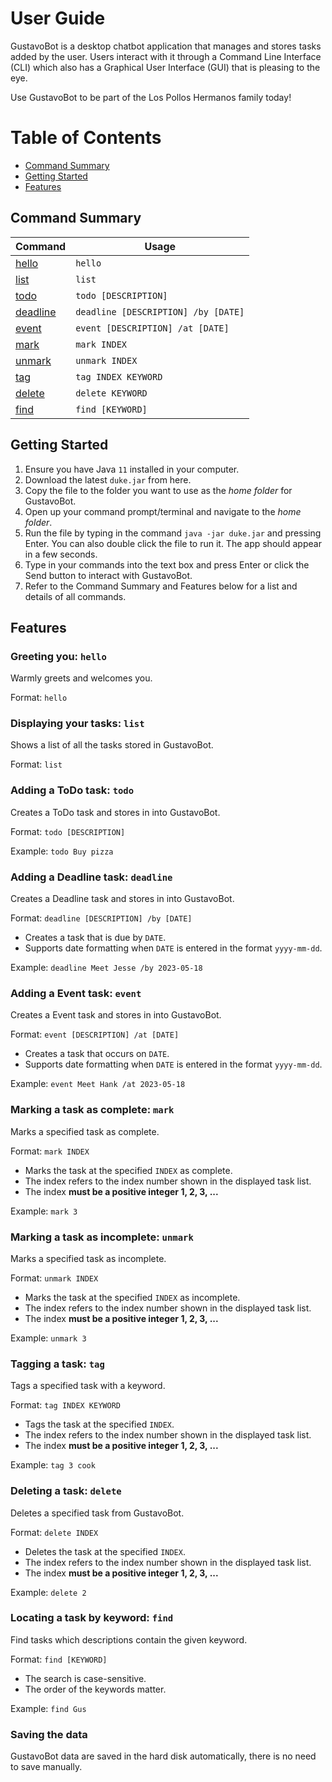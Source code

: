 # User Guide

GustavoBot is a desktop chatbot application that
manages and stores tasks added by the user. Users
interact with it through a Command Line Interface
(CLI) which also has a Graphical User Interface 
(GUI) that is pleasing to the eye.

Use GustavoBot to be part of the Los Pollos Hermanos
family today!

# Table of Contents

- [Command Summary](#command-summary)
- [Getting Started](#getting-started)
- [Features](#features)

## Command Summary

| Command                                        | Usage                               |
|------------------------------------------------|-------------------------------------|
| [hello](#greeting-you-hello)                   | `hello`                             |
| [list](#displaying-your-tasks-list)            | `list`                              |
| [todo](#adding-a-todo-task-todo)               | `todo [DESCRIPTION]`                |
| [deadline](#adding-a-deadline-task-deadline)   | `deadline [DESCRIPTION] /by [DATE]` |
| [event](#adding-a-event-task-event)            | `event [DESCRIPTION] /at [DATE]`    |
| [mark](#marking-a-task-as-complete-mark)       | `mark INDEX`                        |
| [unmark](#marking-a-task-as-incomplete-unmark) | `unmark INDEX`                      |
| [tag](#tagging-a-task-tag)                     | `tag INDEX KEYWORD`                 |
| [delete](#deleting-a-task-delete)              | `delete KEYWORD`                    |
| [find](#locating-a-task-by-keyword-find)       | `find [KEYWORD]`                    |

## Getting Started

1. Ensure you have Java `11` installed in your computer.
2. Download the latest `duke.jar` from here.
3. Copy the file to the folder you want to use as the _home folder_ for GustavoBot.
4. Open up your command prompt/terminal and navigate to the _home folder_.
5. Run the file by typing in the command `java -jar duke.jar` and pressing Enter. You can also double click the file to run it. The app should appear in a few seconds.
6. Type in your commands into the text box and press Enter or click the Send button to interact with GustavoBot.
7. Refer to the Command Summary and Features below for a list and details of all commands.

## Features 

### Greeting you: `hello`

Warmly greets and welcomes you.

Format: `hello`

### Displaying your tasks: `list`

Shows a list of all the tasks stored in GustavoBot.

Format: `list`

### Adding a ToDo task: `todo`

Creates a ToDo task and stores in into GustavoBot.

Format: `todo [DESCRIPTION]`

Example: `todo Buy pizza`

### Adding a Deadline task: `deadline`

Creates a Deadline task and stores in into GustavoBot.

Format: `deadline [DESCRIPTION] /by [DATE]`

- Creates a task that is due by `DATE`.
- Supports date formatting when `DATE` is entered in the format `yyyy-mm-dd`.

Example: `deadline Meet Jesse /by 2023-05-18`

### Adding a Event task: `event`

Creates a Event task and stores in into GustavoBot.

Format: `event [DESCRIPTION] /at [DATE]`

- Creates a task that occurs on `DATE`.
- Supports date formatting when `DATE` is entered in the format `yyyy-mm-dd`.

Example: `event Meet Hank /at 2023-05-18`

### Marking a task as complete: `mark`

Marks a specified task as complete.

Format: `mark INDEX`

- Marks the task at the specified `INDEX` as complete.
- The index refers to the index number shown in the displayed task list.
- The index __must be a positive integer 1, 2, 3, ...__

Example: `mark 3`

### Marking a task as incomplete: `unmark`

Marks a specified task as incomplete.

Format: `unmark INDEX`

- Marks the task at the specified `INDEX` as incomplete.
- The index refers to the index number shown in the displayed task list.
- The index __must be a positive integer 1, 2, 3, ...__

Example: `unmark 3`

### Tagging a task: `tag`

Tags a specified task with a keyword.

Format: `tag INDEX KEYWORD`

- Tags the task at the specified `INDEX`.
- The index refers to the index number shown in the displayed task list.
- The index __must be a positive integer 1, 2, 3, ...__

Example: `tag 3 cook`

### Deleting a task: `delete`

Deletes a specified task from GustavoBot.

Format: `delete INDEX`

- Deletes the task at the specified `INDEX`.
- The index refers to the index number shown in the displayed task list.
- The index __must be a positive integer 1, 2, 3, ...__

Example: `delete 2`

### Locating a task by keyword: `find`

Find tasks which descriptions contain the given keyword.

Format: `find [KEYWORD]`

- The search is case-sensitive.
- The order of the keywords matter.

Example: `find Gus`

### Saving the data

GustavoBot data are saved in the hard disk automatically, there is no need to save manually.
